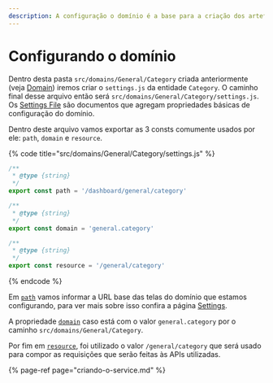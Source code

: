 ```yaml
---
description: A configuração o domínio é a base para a criação dos artefatos do domínio
---
```


# Configurando o domínio

Dentro desta pasta `src/domains/General/Category`  criada anteriormente \(veja [Domain](../como-utilizar/domain.md)\) iremos criar o `settings.js` da entidade `Category`. O caminho final desse arquivo então será `src/domains/General/Category/settings.js`. Os [Settings File](../como-utilizar/settings.md) são documentos que agregam propriedades básicas de configuração do domínio.

Dentro deste arquivo vamos exportar as 3 consts comumente usados por ele: `path`, `domain` e `resource`. 

{% code title="src/domains/General/Category/settings.js" %}
```javascript
/**
 * @type {string}
 */
export const path = '/dashboard/general/category'

/**
 * @type {string}
 */
export const domain = 'general.category'

/**
 * @type {string}
 */
export const resource = '/general/category'

```
{% endcode %}

Em [`path`](../como-utilizar/settings.md#path) vamos informar a URL base das telas do domínio que estamos configurando, para ver mais sobre isso confira a página [Settings](../como-utilizar/settings.md#path).

A propriedade [`domain`](../como-utilizar/settings.md#domain) caso está com o valor `general.category` por o caminho `src/domains/General/Category`.

Por fim em [`resource`](../como-utilizar/settings.md#resource), foi utilizado o valor `/general/category` que será usado para compor as requisições que serão feitas às APIs utilizadas.

{% page-ref page="criando-o-service.md" %}



